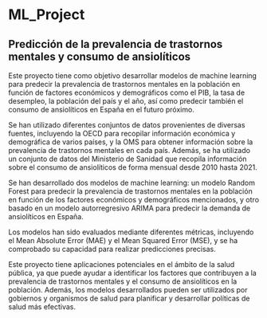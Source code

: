 # ML_Project
## Predicción de la prevalencia de trastornos mentales y consumo de ansiolíticos 

Este proyecto tiene como objetivo desarrollar modelos de machine learning para predecir la prevalencia de trastornos mentales en la población en función de factores económicos y demográficos como el PIB, la tasa de desempleo, la población del país y el año, así como predecir también el consumo de ansiolíticos en España en el futuro próximo.

Se han utilizado diferentes conjuntos de datos provenientes de diversas fuentes, incluyendo la OECD para recopilar información económica y demográfica de varios países, y la OMS para obtener información sobre la prevalencia de trastornos mentales en cada país. Además, se ha utilizado un conjunto de datos del Ministerio de Sanidad que recopila información sobre el consumo de ansiolíticos de forma mensual desde 2010 hasta 2021.

Se han desarrollado dos modelos de machine learning: un modelo Random Forest para predecir la prevalencia de trastornos mentales en la población en función de los factores económicos y demográficos mencionados, y otro basado en un modelo autorregresivo ARIMA para predecir la demanda de ansiolíticos en España.

Los modelos han sido evaluados mediante diferentes métricas, incluyendo el Mean Absolute Error (MAE) y el Mean Squared Error (MSE), y se ha comprobado su capacidad para realizar predicciones precisas.

Este proyecto tiene aplicaciones potenciales en el ámbito de la salud pública, ya que puede ayudar a identificar los factores que contribuyen a la prevalencia de trastornos mentales y el consumo de ansiolíticos en la población. Además, los modelos desarrollados pueden ser utilizados por gobiernos y organismos de salud para planificar y desarrollar políticas de salud más efectivas.

